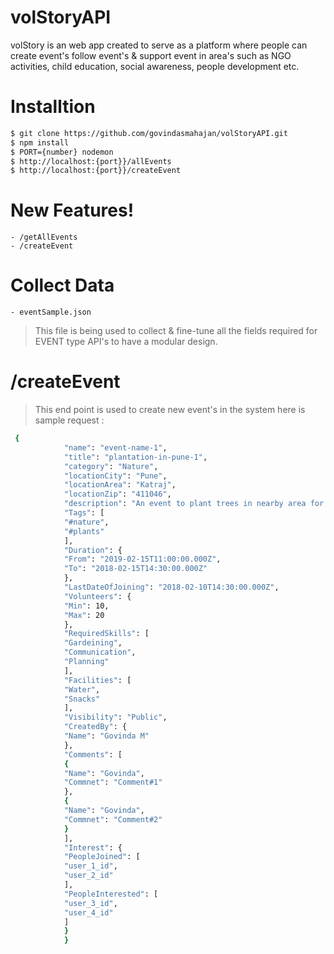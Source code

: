 # volStoryAPI
volStory is an web app created to serve as a platform where people can create event's follow event's &amp; support event in area's such as NGO activities, child education, social awareness, people development etc.

# Installtion
```sh
$ git clone https://github.com/govindasmahajan/volStoryAPI.git
$ npm install
$ PORT={number} nodemon
$ http://localhost:{port}}/allEvents
$ http://localhost:{port}}/createEvent
```
# New Features!
    - /getAllEvents
    - /createEvent
# Collect Data
    - eventSample.json
> This file is being used to collect & fine-tune all the fields required for EVENT type API's to have a modular design.

# /createEvent

> This end point is used to create new event's in the system here is sample request :
```sh
 {
            "name": "event-name-1",
            "title": "plantation-in-pune-1",
            "category": "Nature",
            "locationCity": "Pune",
            "locationArea": "Katraj",
            "locationZip": "411046",
            "description": "An event to plant trees in nearby area for saving the nature",
            "Tags": [
            "#nature",
            "#plants"
            ],
            "Duration": {
            "From": "2019-02-15T11:00:00.000Z",
            "To": "2018-02-15T14:30:00.000Z"
            },
            "LastDateOfJoining": "2018-02-10T14:30:00.000Z",
            "Volunteers": {
            "Min": 10,
            "Max": 20
            },
            "RequiredSkills": [
            "Gardeining",
            "Communication",
            "Planning"
            ],
            "Facilities": [
            "Water",
            "Snacks"
            ],
            "Visibility": "Public",
            "CreatedBy": {
            "Name": "Govinda M"
            },
            "Comments": [
            {
            "Name": "Govinda",
            "Commnet": "Comment#1"
            },
            {
            "Name": "Govinda",
            "Commnet": "Comment#2"
            }
            ],
            "Interest": {
            "PeopleJoined": [
            "user_1_id",
            "user_2_id"
            ],
            "PeopleInterested": [
            "user_3_id",
            "user_4_id"
            ]
            }
            }
```

